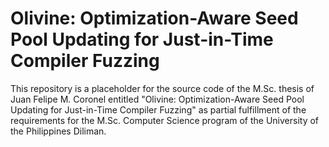 # Olivine: Optimization-Aware Seed Pool Updating for Just-in-Time Compiler Fuzzing

This repository is a placeholder for the source code of the M.Sc. thesis of Juan Felipe M. Coronel entitled "Olivine: Optimization-Aware Seed Pool Updating for Just-in-Time Compiler Fuzzing" as partial fulfillment of the requirements for the M.Sc. Computer Science program of the University of the Philippines Diliman.
